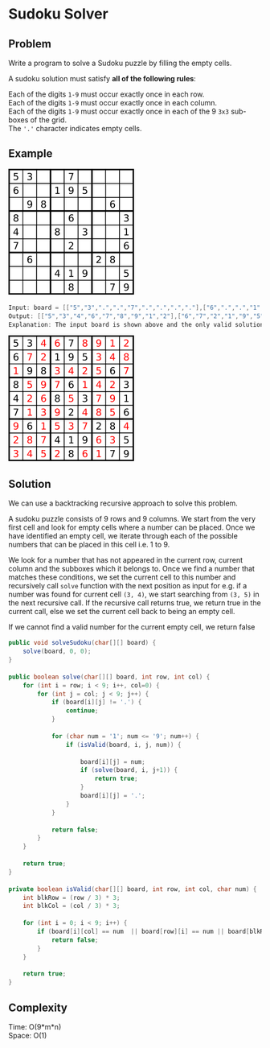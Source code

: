 # Sudoku Solver

## Problem

Write a program to solve a Sudoku puzzle by filling the empty cells.

A sudoku solution must satisfy **all of the following rules**:

Each of the digits ```1-9``` must occur exactly once in each row. </br>
Each of the digits ```1-9``` must occur exactly once in each column. </br>
Each of the digits ```1-9``` must occur exactly once in each of the 9 ```3x3``` sub-boxes of the grid. </br>
The ```'.'``` character indicates empty cells.

## Example

![Image](./sudoku.png)

```java
Input: board = [["5","3",".",".","7",".",".",".","."],["6",".",".","1","9","5",".",".","."],[".","9","8",".",".",".",".","6","."],["8",".",".",".","6",".",".",".","3"],["4",".",".","8",".","3",".",".","1"],["7",".",".",".","2",".",".",".","6"],[".","6",".",".",".",".","2","8","."],[".",".",".","4","1","9",".",".","5"],[".",".",".",".","8",".",".","7","9"]]
Output: [["5","3","4","6","7","8","9","1","2"],["6","7","2","1","9","5","3","4","8"],["1","9","8","3","4","2","5","6","7"],["8","5","9","7","6","1","4","2","3"],["4","2","6","8","5","3","7","9","1"],["7","1","3","9","2","4","8","5","6"],["9","6","1","5","3","7","2","8","4"],["2","8","7","4","1","9","6","3","5"],["3","4","5","2","8","6","1","7","9"]]
Explanation: The input board is shown above and the only valid solution is shown below:
```

![Image](./sudoku_solved.png)

## Solution

We can use a backtracking recursive approach to solve this problem.

A sudoku puzzle consists of 9 rows and 9 columns. We start from the very first cell and look for empty cells where a number can be placed. Once we have identified an empty cell, we iterate through each of the possible numbers that can be placed in this cell i.e. 1 to 9.

We look for a number that has not appeared in the current row, current column and the subboxes which it belongs to. Once we find a number that matches these conditions, we set the current cell to this number and recursively call ```solve``` function with the next position as input for e.g. if a number was found for current cell ```(3, 4)```, we start searching from ```(3, 5)``` in the next recursive call. If the recursive call returns true, we return true in the current call, else we set the current cell back to being an empty cell.

If we cannot find a valid number for the current empty cell, we return false

```java
public void solveSudoku(char[][] board) {
    solve(board, 0, 0);
}

public boolean solve(char[][] board, int row, int col) {
    for (int i = row; i < 9; i++, col=0) {
        for (int j = col; j < 9; j++) {
            if (board[i][j] != '.') {
                continue;
            }

            for (char num = '1'; num <= '9'; num++) {
                if (isValid(board, i, j, num)) {
                    
                    board[i][j] = num;
                    if (solve(board, i, j+1)) {
                        return true;
                    }
                    board[i][j] = '.';
                }
            }

            return false;
        }
    }

    return true;
}

private boolean isValid(char[][] board, int row, int col, char num) {
    int blkRow = (row / 3) * 3;
    int blkCol = (col / 3) * 3;

    for (int i = 0; i < 9; i++) {
        if (board[i][col] == num  || board[row][i] == num || board[blkRow + i / 3][blkCol + i % 3] == num) {
            return false;
        }
    }

    return true;
}
```

## Complexity

Time: O(9\*m\*n) </br>
Space: O(1)
